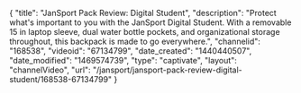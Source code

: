 {
    "title": "JanSport Pack Review: Digital Student",
    "description": "Protect what's important to you with the JanSport Digital Student. With a removable 15 in laptop sleeve, dual water bottle pockets, and organizational storage throughout, this backpack is made to go everywhere.",
    "channelid": "168538",
    "videoid": "67134799",
    "date_created": "1440440507",
    "date_modified": "1469574739",
    "type": "captivate",
    "layout": "channelVideo",
    "url": "\/jansport\/jansport-pack-review-digital-student\/168538-67134799"
}